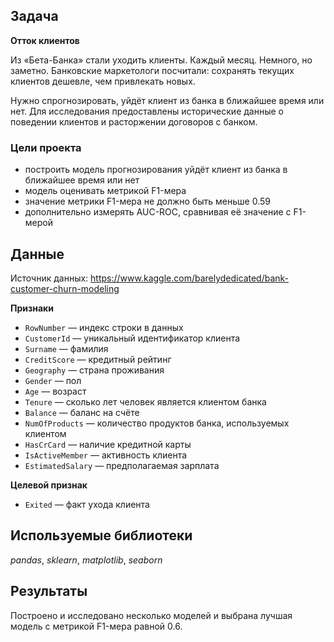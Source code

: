 ## Задача

**Отток клиентов**

Из «Бета-Банка» стали уходить клиенты. Каждый месяц. Немного, но заметно. Банковские маркетологи посчитали: сохранять текущих клиентов дешевле, чем привлекать новых.

Нужно спрогнозировать, уйдёт клиент из банка в ближайшее время или нет. Для исследования предоставлены исторические данные о поведении клиентов и расторжении договоров с банком.


### Цели проекта
 - построить модель прогнозирования уйдёт клиент из банка в ближайшее время или нет
 - модель оценивать метрикой F1-мера
 - значение метрики F1-мера не должно быть меньше 0.59
 - дополнительно измерять AUC-ROC, сравнивая её значение с F1-мерой


## Данные

Источник данных: https://www.kaggle.com/barelydedicated/bank-customer-churn-modeling

**Признаки**
 - `RowNumber` — индекс строки в данных
 - `CustomerId` — уникальный идентификатор клиента
 - `Surname` — фамилия
 - `CreditScore` — кредитный рейтинг
 - `Geography` — страна проживания
 - `Gender` — пол
 - `Age` — возраст
 - `Tenure` — сколько лет человек является клиентом банка
 - `Balance` — баланс на счёте
 - `NumOfProducts` — количество продуктов банка, используемых клиентом
 - `HasCrCard` — наличие кредитной карты
 - `IsActiveMember` — активность клиента
 - `EstimatedSalary` — предполагаемая зарплата

**Целевой признак**
 - `Exited` — факт ухода клиента

## Используемые библиотеки
*pandas*, *sklearn*, *matplotlib*, *seaborn*

## Результаты
Построено и исследовано несколько моделей и выбрана лучшая модель с метрикой F1-мера равной 0.6.
